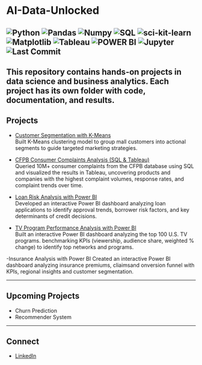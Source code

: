 # AI-Data-Unlocked
![Python](https://img.shields.io/badge/Python-3776AB?style=for-the-badge&logoColor=white)
![Pandas](https://img.shields.io/badge/Pandas-150458?style=for-the-badge&logoColor=white)
![Numpy](https://img.shields.io/badge/Numpy-013243?style=for-the-badge&logoColor=white)
![SQL](https://img.shields.io/badge/SQL-336791?style=for-the-badge&logoColor=white)
![sci-kit-learn](https://img.shields.io/badge/sci-kitlearn-F7931E?style=for-the-badge&logoColor=white)
![Matplotlib](https://img.shields.io/badge/Matplotlib-11557c?style=for-the-badge&logoColor=white)
![Tableau](https://img.shields.io/badge/Tableau-E9767?style=for-the-badge&logoColor=white)
![POWER BI](https://img.shields.io/badge/Power%20BI-F2C811?style=for-the-badge&logoColor=white)
![Jupyter](https://img.shields.io/badge/Jupyter-F37626?style=for-the-badge&Logo=PowerBI&logoColor=white)
![Last Commit](https://img.shields.io/github/last-commit/PriyankaaNigam/AI-Data-Unlocked?style=for-the-badge&color=brightgreen)
---
This repository contains hands-on projects in **data science** and **business analytics**.
Each project has its own folder with code, documentation, and results.
---
## Projects
- [Customer Segmentation with K-Means](https://github.com/PriyankaaNigam/AI-Data-Unlocked/tree/main/customer_segmentation)  
  Built K-Means clustering model to group mall customers into actional segments to guide targeted marketing strategies.
  
- [CFPB Consumer Complaints Analysis (SQL & Tableau)](https://github.com/PriyankaaNigam/AI-Data-Unlocked/tree/main/CFPB_Complaint_Analysis)  
  Queried 10M+ consumer complaints from the CFPB database using SQL and visualized the results in Tableau, uncovering products and companies with the highest complaint volumes, response rates, and complaint trends over time. 

- [Loan Risk Analysis with Power BI](https://github.com/PriyankaaNigam/AI-Data-Unlocked/tree/main/Loan_risk_analysis_power_bi)  
  Developed an interactive Power BI dashboard analyzing loan applications to identify approval trends, borrower risk factors, and key determinants of credit decisions.

- [TV Program Performance Analysis with Power BI](https://github.com/PriyankaaNigam/AI-Data-Unlocked/tree/main/TV_program_performnce)  
  Built an interactive Power BI dashboard analyzing the top 100 U.S. TV programs. benchmarking KPIs (viewership, audience share, weighted % change) to identify top networks and programs.

-Insurance Analysis with Power BI
Created an interactive Power BI dashboard analyzing insurance premiums, cliaimsand onversion funnel with KPIs, regional insights and customer segmentation.

---  
## Upcoming Projects
- Churn Prediction
- Recommender System
---
## Connect
- [LinkedIn](https://www.linkedin.com/in/priyankaa-nigam/)
